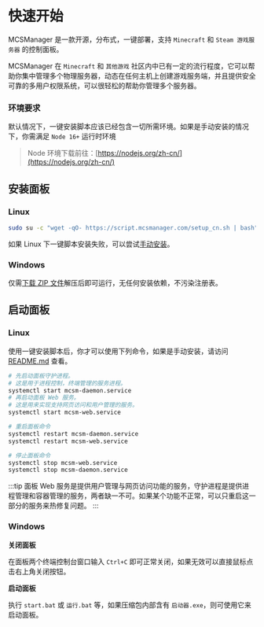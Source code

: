 # 快速开始

MCSManager 是一款开源，分布式，一键部署，支持 `Minecraft` 和 `Steam 游戏服务器` 的控制面板。

MCSManager 在 `Minecraft` 和 `其他游戏` 社区内中已有一定的流行程度，它可以帮助你集中管理多个物理服务器，动态在任何主机上创建游戏服务端，并且提供安全可靠的多用户权限系统，可以很轻松的帮助你管理多个服务器。

### 环境要求

默认情况下，一键安装脚本应该已经包含一切所需环境。如果是手动安装的情况下，你需满足 `Node 16+` 运行时环境

> Node 环境下载前往：[https://nodejs.org/zh-cn/](https://nodejs.org/zh-cn/)

## 安装面板

### Linux

```bash
sudo su -c "wget -qO- https://script.mcsmanager.com/setup_cn.sh | bash""
```

如果 Linux 下一键脚本安装失败，可以尝试[手动安装](https://github.com/MCSManager/MCSManager#linux)。

### Windows

仅需[下载 ZIP 文件](http://oss.duzuii.com/MCSManager/MCSManager-ZH)解压后即可运行，无任何安装依赖，不污染注册表。

## 启动面板

### Linux

使用一键安装脚本后，你才可以使用下列命令，如果是手动安装，请访问 [README.md](https://github.com/MCSManager/MCSManager/blob/master/README.md) 查看。

```bash
# 先启动面板守护进程。
# 这是用于进程控制，终端管理的服务进程。
systemctl start mcsm-daemon.service
# 再启动面板 Web 服务。
# 这是用来实现支持网页访问和用户管理的服务。
systemctl start mcsm-web.service

# 重启面板命令
systemctl restart mcsm-daemon.service
systemctl restart mcsm-web.service

# 停止面板命令
systemctl stop mcsm-web.service
systemctl stop mcsm-daemon.service

```

:::tip
面板 Web 服务是提供用户管理与网页访问功能的服务，守护进程是提供进程管理和容器管理的服务，两者缺一不可。如果某个功能不正常，可以只重启这一部分的服务来热修复问题。
:::

### Windows

**关闭面板**

在面板两个终端控制台窗口输入 `Ctrl+C` 即可正常关闭，如果无效可以直接鼠标点击右上角关闭按钮。

**启动面板**

执行 `start.bat` 或 `运行.bat` 等，如果压缩包内部含有 `启动器.exe`，则可使用它来启动面板。
